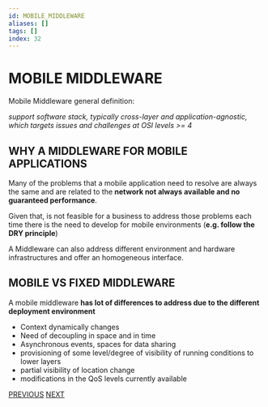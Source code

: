 ```yaml
---
id: MOBILE_MIDDLEWARE
aliases: []
tags: []
index: 32
---
```


# MOBILE MIDDLEWARE

Mobile Middleware general definition:

*support software stack, typically cross-layer and application-agnostic, which targets issues and challenges at OSI levels >= 4*

## WHY A MIDDLEWARE FOR MOBILE APPLICATIONS

Many of the problems that a mobile application need to resolve are always the same and are related to the **network not always available and no guaranteed performance**.

Given that, is not feasible for a business to address those problems each time there is the need to develop for mobile environments (**e.g. follow the DRY principle**)

A Middleware can also address different environment and hardware infrastructures and offer an homogeneous interface.

## MOBILE VS FIXED MIDDLEWARE

A mobile middleware **has lot of differences to address due to the different deployment environment**

- Context dynamically changes
- Need of decoupling in space and in time
- Asynchronous events, spaces for data sharing
- provisioning of some level/degree of visibility of running conditions to lower layers
- partial visibility of location change
- modifications in the QoS levels currently available

[PREVIOUS](pages/mobility/I_TCP.md) [NEXT](mobile_middleware/MOBILE_MIDDLEWARE_PRINCIPLES.md)
